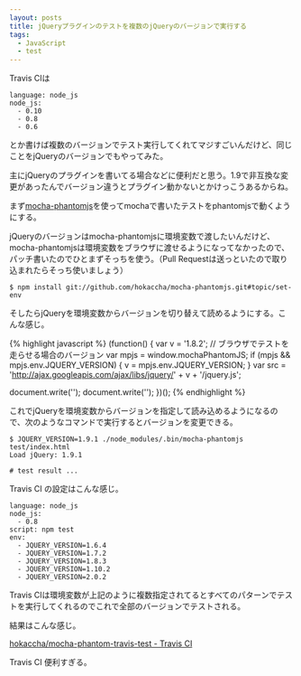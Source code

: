 ```yaml
---
layout: posts
title: jQueryプラグインのテストを複数のjQueryのバージョンで実行する
tags:
  - JavaScript
  - test
---
```


Travis CIは

    language: node_js
    node_js:
      - 0.10
      - 0.8
      - 0.6

とか書けば複数のバージョンでテスト実行してくれてマジすごいんだけど、同じことをjQueryのバージョンでもやってみた。

主にjQueryのプラグインを書いてる場合などに便利だと思う。1.9で非互換な変更があったんでバージョン違うとプラグイン動かないとかけっこうあるからね。

まず[mocha-phantomjs](https://github.com/metaskills/mocha-phantomjs)を使ってmochaで書いたテストをphantomjsで動くようにする。

jQueryのバージョンはmocha-phantomjsに環境変数で渡したいんだけど、mocha-phantomjsは環境変数をブラウザに渡せるようになってなかったので、パッチ書いたのでひとまずそっちを使う。（Pull Requestは送っといたので取り込まれたらそっち使いましょう）

    $ npm install git://github.com/hokaccha/mocha-phantomjs.git#topic/set-env

そしたらjQueryを環境変数からバージョンを切り替えて読めるようにする。こんな感じ。

{% highlight javascript %}
(function() {
  var v = '1.8.2'; // ブラウザでテストを走らせる場合のバージョン
  var mpjs = window.mochaPhantomJS;
  if (mpjs && mpjs.env.JQUERY_VERSION) {
     v = mpjs.env.JQUERY_VERSION;
  }
  var src = 'http://ajax.googleapis.com/ajax/libs/jquery/' + v + '/jquery.js';

  document.write('<script src="' + src + '"></script>');
  document.write('<script>console.log("Load jQuery: " + $.fn.jquery)</script>');
})();
{% endhighlight %}

これでjQueryを環境変数からバージョンを指定して読み込めるようになるので、次のようなコマンドで実行するとバージョンを変更できる。

    $ JQUERY_VERSION=1.9.1 ./node_modules/.bin/mocha-phantomjs test/index.html
    Load jQuery: 1.9.1

    # test result ...

Travis CI の設定はこんな感じ。

    language: node_js
    node_js:
      - 0.8
    script: npm test
    env:
      - JQUERY_VERSION=1.6.4
      - JQUERY_VERSION=1.7.2
      - JQUERY_VERSION=1.8.3
      - JQUERY_VERSION=1.10.2
      - JQUERY_VERSION=2.0.2

Travis CIは環境変数が上記のように複数指定されてるとすべてのパターンでテストを実行してくれるのでこれで全部のバージョンでテストされる。

結果はこんな感じ。

[hokaccha/mocha-phantom-travis-test - Travis CI](https://travis-ci.org/hokaccha/mocha-phantom-travis-test/builds/10399660)

Travis CI 便利すぎる。
